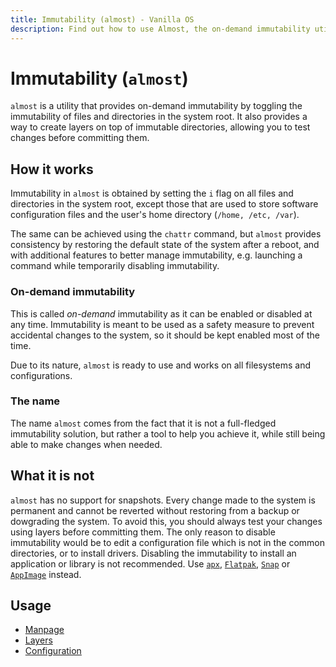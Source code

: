 ```yaml
---
title: Immutability (almost) - Vanilla OS
description: Find out how to use Almost, the on-demand immutability utility.
---
```


# Immutability (`almost`)

`almost` is a utility that provides on-demand immutability by toggling the
immutability of files and directories in the system root. It also provides
a way to create layers on top of immutable directories, allowing you to test
changes before committing them.

## How it works

Immutability in `almost` is obtained by setting the `i` flag on all files and
directories in the system root, except those that are used to store software
configuration files and the user's home directory (`/home, /etc, /var`).

The same can be achieved using the `chattr` command, but `almost` provides
consistency by restoring the default state of the system after a reboot, and
with additional features to better manage immutability, e.g. launching a command while
temporarily disabling immutability.

### On-demand immutability

This is called *on-demand* immutability as it can be enabled or disabled
at any time. Immutability is meant to be used as a safety measure to prevent
accidental changes to the system, so it should be kept enabled most of the
time.

Due to its nature, `almost` is ready to use and works on all filesystems
and configurations.

### The name

The name `almost` comes from the fact that it is not a full-fledged
immutability solution, but rather a tool to help you achieve it, while still being
able to make changes when needed.

## What it is not

`almost` has no support for snapshots. Every change made to the system is
permanent and cannot be reverted without restoring from a backup or dowgrading
the system. To avoid this, you should always test your changes using layers
before committing them. The only reason to disable immutability would be to edit
a configuration file which is not in the common directories, or to install
drivers. Disabling the immutability to install an application or library is
not recommended. Use [`apx`](/docs/apx), [`Flatpak`](/docs/flatpak),
[`Snap`](/docs/snap) or [`AppImage`](/docs/appimage) instead.

## Usage

- [Manpage](/docs/almost/manpage)
- [Layers](/docs/almost/layers)
- [Configuration](/docs/almost/configuration)
